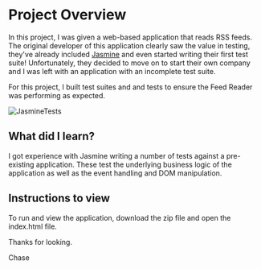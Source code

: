# Project Overview

In this project, I was given a web-based application that reads RSS feeds. The original developer of this application clearly saw the value in testing, they've already included [Jasmine](http://jasmine.github.io/) and even started writing their first test suite! Unfortunately, they decided to move on to start their own company and I was left with an application with an incomplete test suite.

For this project, I built test suites and and tests to ensure the Feed Reader was performing as expected.

![JasmineTests](https://farm1.staticflickr.com/916/42477662665_0485d9559f_b.jpg)

## What did I learn?

I got experience with Jasmine writing a number of tests against a pre-existing application. These test the underlying business logic of the application as well as the event handling and DOM manipulation.

## Instructions to view

To run and view the application, download the zip file and open the index.html file.

Thanks for looking.

Chase
